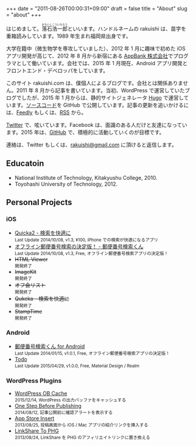 +++
date = "2011-08-26T00:00:31+09:00"
draft = false
title = "About"
slug = "about"
+++

はじめまして。<ruby>落石浩一郎<rt>おちいしこういちろう</rt></ruby>といいます。ハンドルネームの rakuishi は、苗字を重箱読みしています。1989 年生まれ福岡県出身です。

大学在籍中（微生物学を専攻していました）、2012 年 1 月に趣味で初めた iOS アプリ開発が高じて、2012 年 8 月から新宿にある [AppBank 株式会社](http://www.appbank.net)でプログラマとして働いています。会社では、2015 年 1 月現在、Android アプリ開発とフロントエンド・デベロッパをしています。

このサイト rakuishi.com は、僕個人によるブログです。会社とは関係ありません。2011 年 8 月から記事を書いています。当初、WordPress で運営していたブログでしたが、2015 年 1 月からは、静的サイトジェネレータ [Hugo](http://gohugo.io/) で運営しています。[ソースコード](https://github.com/rakuishi/rakuishi.com)を GitHub で公開しています。記事の更新を追いかけるには、<a href="http://cloud.feedly.com/#subscription%2Ffeed%2Fhttp%3A%2F%2Frakuishi.com%2Ffeed%2F" target="blank">Feedly</a> もしくは、<a href="http://rakuishi.com/index.xml" target="_blank">RSS</a> から。

[Twitter](https://twitter.com/rakuishi07) で、呟いています。Facebook は、面識のある人だけと友達になっています。2015 年は、[GitHub](https://github.com/rakuishi) で、積極的に活動していくのが目標です。

連絡は、Twitter もしくは、rakuishi@gmail.com に頂けると返信します。

## Educatoin

* National Institute of Technology, Kitakyushu College, 2010.
* Toyohashi University of Technology, 2012.

## Personal Projects

### iOS

<ul>
<li><a href="https://itunes.apple.com/jp/app/quicka2-jian-suowo-kuai-shini/id725195676?mt=8&uo=4&at=11l3RT" target="_blank">Quicka2 - 検索を快適に</a><br>
<small>Last Update 2014/10/08, v1.3, ¥100, iPhone での検索が快適になるアプリ</small></li>
<li><a href="https://itunes.apple.com/jp/app/ofurain-you-bian-fan-hao-jian/id578073498?mt=8&uo=4&at=11l3RT" target="_blank">オフライン郵便番号検索の決定版！ -  郵便番号検索くん</a><br>
<small>Last Update 2014/10/08, v1.3, Free, オフライン郵便番号検索アプリの決定版！</small></li>
<li><del>HTML Viewer</del><br><small>開発終了</small></li>
<li><del>ImageKit</del><br><small>開発終了</small></li>
<li><del>オフ会リスト</del><br><small>開発終了</small></li>
<li><del>Qukcka - 検索を快適に</del><br><small>開発終了</small></li>
<li><del>StampTime</del><br><small>開発終了</small></li>
</ul>

### Android

<ul>
<li><a href="https://play.google.com/store/apps/details?id=com.rakuishi.postalcode" target="_blank">郵便番号検索くん for Android</a><br>
<small>Last Update 2014/01/15, v1.0.1, Free, オフライン郵便番号検索アプリの決定版！</small></li>
<li><a href="https://play.google.com/store/apps/details?id=com.rakuishi.todo" target="_blank">Todo</a><br>
<small>Last Update 2015/04/29, v1.0.0, Free, Material Design / Realm</small></li>
</ul>

### WordPress Plugins

<ul>
<li><a href="http://rakuishi.com/archives/6858/">WordPress OB Cache</a><br>
<small>2015/12/14, WordPress の出力バッファをキャッシュする</small></li>
<li><a href="http://rakuishi.com/archives/6736">One Step Before Publishing</a><br>
<small>2014/08/12, 記事公開前に確認アラートを表示する</small></li>
<li><a href="http://rakuishi.com/archives/6018/">App Store Insert</a><br>
<small>2013/08/25, 投稿画面から iOS / Mac アプリの紹介リンクを挿入する</small></li>
<li><a href="http://rakuishi.com/archives/5886/">LinkShare To PHG</a><br>
<small>2013/08/24, LinkShare を PHG のアフィリエイトリンクに置き換える</small></li>
</ul>
